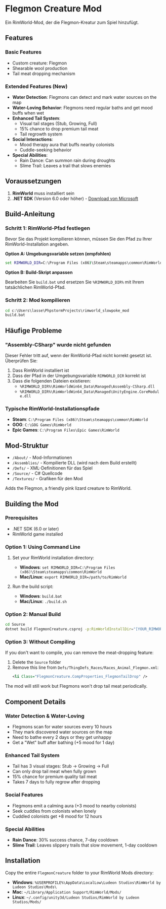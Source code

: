 # Flegmon Creature Mod

Ein RimWorld-Mod, der die Flegmon-Kreatur zum Spiel hinzufügt.

## Features

### Basic Features
- Custom creature: Flegmon
- Shearable wool production
- Tail meat dropping mechanism

### Extended Features (New)
- **Water Detection**: Flegmons can detect and mark water sources on the map
- **Water-Loving Behavior**: Flegmons need regular baths and get mood buffs when wet
- **Enhanced Tail System**: 
  - Visual tail stages (Stub, Growing, Full)
  - 15% chance to drop premium tail meat
  - Tail regrowth system
- **Social Interactions**:
  - Mood therapy aura that buffs nearby colonists
  - Cuddle-seeking behavior
- **Special Abilities**:
  - Rain Dance: Can summon rain during droughts
  - Slime Trail: Leaves a trail that slows enemies

## Voraussetzungen

1. **RimWorld** muss installiert sein
2. **.NET SDK** (Version 6.0 oder höher) - [Download von Microsoft](https://dotnet.microsoft.com/download)

## Build-Anleitung

### Schritt 1: RimWorld-Pfad festlegen

Bevor Sie das Projekt kompilieren können, müssen Sie den Pfad zu Ihrer RimWorld-Installation angeben.

**Option A: Umgebungsvariable setzen (empfohlen)**
```cmd
set RIMWORLD_DIR=C:\Program Files (x86)\Steam\steamapps\common\RimWorld
```

**Option B: Build-Skript anpassen**

Bearbeiten Sie `build.bat` und ersetzen Sie `%RIMWORLD_DIR%` mit Ihrem tatsächlichen RimWorld-Pfad.

### Schritt 2: Mod kompilieren

```cmd
cd c:\Users\lasse\PhpstormProjects\rimworld_slowpoke_mod
build.bat
```

## Häufige Probleme

### "Assembly-CSharp" wurde nicht gefunden

Dieser Fehler tritt auf, wenn der RimWorld-Pfad nicht korrekt gesetzt ist. Überprüfen Sie:

1. Dass RimWorld installiert ist
2. Dass der Pfad in der Umgebungsvariable `RIMWORLD_DIR` korrekt ist
3. Dass die folgenden Dateien existieren:
   - `%RIMWORLD_DIR%\RimWorldWin64_Data\Managed\Assembly-CSharp.dll`
   - `%RIMWORLD_DIR%\RimWorldWin64_Data\Managed\UnityEngine.CoreModule.dll`

### Typische RimWorld-Installationspfade

- **Steam**: `C:\Program Files (x86)\Steam\steamapps\common\RimWorld`
- **GOG**: `C:\GOG Games\RimWorld`
- **Epic Games**: `C:\Program Files\Epic Games\RimWorld`

## Mod-Struktur

- `/About/` - Mod-Informationen
- `/Assemblies/` - Kompilierte DLL (wird nach dem Build erstellt)
- `/Defs/` - XML-Definitionen für das Spiel
- `/Source/` - C# Quellcode
- `/Textures/` - Grafiken für den Mod

Adds the Flegmon, a friendly pink lizard creature to RimWorld.

## Building the Mod

### Prerequisites
- .NET SDK (6.0 or later)
- RimWorld game installed

### Option 1: Using Command Line

1. Set your RimWorld installation directory:
   - **Windows**: `set RIMWORLD_DIR=C:\Program Files (x86)\Steam\steamapps\common\RimWorld`
   - **Mac/Linux**: `export RIMWORLD_DIR=/path/to/RimWorld`

2. Run the build script:
   - **Windows**: `build.bat`
   - **Mac/Linux**: `./build.sh`

### Option 2: Manual Build

```bash
cd Source
dotnet build FlegmonCreature.csproj -p:RimWorldInstallDir="[YOUR_RIMWORLD_PATH]"
```

### Option 3: Without Compiling

If you don't want to compile, you can remove the meat-dropping feature:
1. Delete the `Source` folder
2. Remove this line from `Defs/ThingDefs_Races/Races_Animal_Flegmon.xml`:
   ```xml
   <li Class="FlegmonCreature.CompProperties_FlegmonTailDrop" />
   ```

The mod will still work but Flegmons won't drop tail meat periodically.

## Component Details

### Water Detection & Water-Loving
- Flegmons scan for water sources every 10 hours
- They mark discovered water sources on the map
- Need to bathe every 2 days or they get unhappy
- Get a "Wet" buff after bathing (+5 mood for 1 day)

### Enhanced Tail System
- Tail has 3 visual stages: Stub → Growing → Full
- Can only drop tail meat when fully grown
- 15% chance for premium quality tail meat
- Takes 7 days to fully regrow after dropping

### Social Features
- Flegmons emit a calming aura (+3 mood to nearby colonists)
- Seek cuddles from colonists when lonely
- Cuddled colonists get +8 mood for 12 hours

### Special Abilities
- **Rain Dance**: 30% success chance, 7-day cooldown
- **Slime Trail**: Leaves slippery trails that slow movement, 1-day cooldown

## Installation

Copy the entire `FlegmonCreature` folder to your RimWorld Mods directory:
- **Windows**: `%USERPROFILE%\AppData\LocalLow\Ludeon Studios\RimWorld by Ludeon Studios\Mods\`
- **Mac**: `~/Library/Application Support/RimWorld/Mods/`
- **Linux**: `~/.config/unity3d/Ludeon Studios/RimWorld by Ludeon Studios/Mods/`